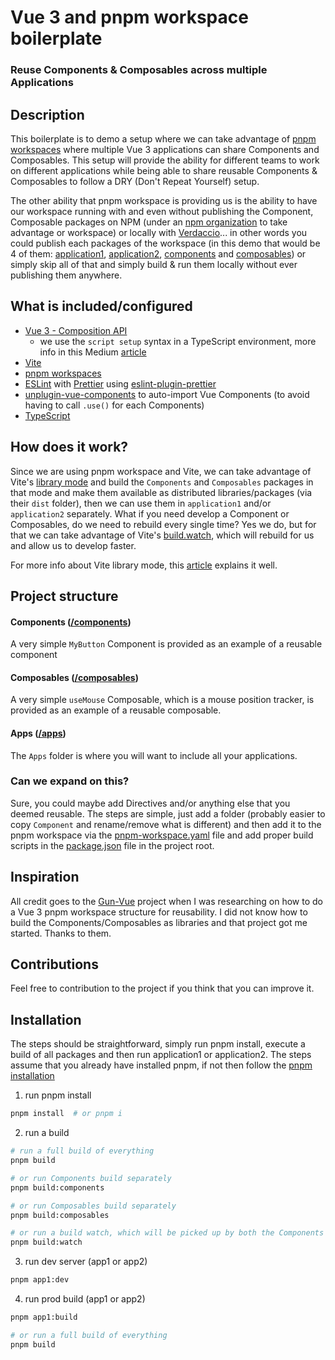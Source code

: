 # Vue 3 and pnpm workspace boilerplate

### Reuse Components & Composables across multiple Applications

## Description

This boilerplate is to demo a setup where we can take advantage of [pnpm workspaces](https://pnpm.io/workspaces) where multiple Vue 3 applications can share Components and Composables. This setup will provide the ability for different teams to work on different applications while being able to share reusable Components & Composables to follow a DRY (Don't Repeat Yourself) setup.

The other ability that pnpm workspace is providing us is the ability to have our workspace running with and even without publishing the Component, Composable packages on NPM (under an [npm organization](https://docs.npmjs.com/organizations) to take advantage or workspace) or locally with [Verdaccio](https://verdaccio.org/)... in other words you could publish each packages of the workspace (in this demo that would be 4 of them: [application1](tree/main/apps/application1), [application2](tree/main/apps/application2), [components](tree/main/components) and [composables](tree/main/composables)) or simply skip all of that and simply build & run them locally without ever publishing them anywhere.

## What is included/configured

- [Vue 3 - Composition API](https://vuejs.org/api/composition-api-setup.html#composition-api-setup)
  - we use the `script setup` syntax in a TypeScript environment, more info in this Medium [article](https://medium.com/@AzilenTech/using-script-setup-for-vue-3-ec4b6173b7f4)
- [Vite](https://vitejs.dev/)
- [pnpm workspaces](https://pnpm.io/workspaces)
- [ESLint](https://eslint.org/) with [Prettier](https://prettier.io/) using [eslint-plugin-prettier](https://github.com/prettier/eslint-plugin-prettier)
- [unplugin-vue-components](https://github.com/antfu/unplugin-vue-components) to auto-import Vue Components (to avoid having to call `.use()` for each Components)
- [TypeScript](https://www.typescriptlang.org/)

## How does it work?

Since we are using pnpm workspace and Vite, we can take advantage of Vite's [library mode](https://vitejs.dev/guide/build.html#library-mode) and build the `Components` and `Composables` packages in that mode and make them available as distributed libraries/packages (via their `dist` folder), then we can use them in `application1` and/or `application2` separately. What if you need develop a Component or Composables, do we need to rebuild every single time? Yes we do, but for that we can take advantage of Vite's [build.watch](https://vitejs.dev/config/#build-watch), which will rebuild for us and allow us to develop faster.

For more info about Vite library mode, this [article](https://dev.to/josip2312/build-a-typescript-component-library-with-vite-58dh) explains it well.

## Project structure

#### Components ([/components](vue3-pnpm-workspace/tree/main/components))

A very simple `MyButton` Component is provided as an example of a reusable component

#### Composables ([/composables](tree/main/composables))

A very simple `useMouse` Composable, which is a mouse position tracker, is provided as an example of a reusable composable.

#### Apps ([/apps](tree/main/apps))

The `Apps` folder is where you will want to include all your applications.

### Can we expand on this?

Sure, you could maybe add Directives and/or anything else that you deemed reusable. The steps are simple, just add a folder (probably easier to copy `Component` and rename/remove what is different) and then add it to the pnpm workspace via the [pnpm-workspace.yaml](blob/main/pnpm-workspace.yaml) file and add proper build scripts in the [package.json](blob/main/package.json) file in the project root.

## Inspiration

All credit goes to the [Gun-Vue](https://github.com/DeFUCC/gun-vue) project when I was researching on how to do a Vue 3 pnpm workspace structure for reusability. I did not know how to build the Components/Composables as libraries and that project got me started. Thanks to them.

## Contributions

Feel free to contribution to the project if you think that you can improve it.

## Installation

The steps should be straightforward, simply run pnpm install, execute a build of all packages and then run application1 or application2. The steps assume that you already have installed pnpm, if not then follow the [pnpm installation](https://pnpm.io/installation)

1. run pnpm install

```sh
pnpm install  # or pnpm i
```

2. run a build

```sh
# run a full build of everything
pnpm build

# or run Components build separately
pnpm build:components

# or run Composables build separately
pnpm build:composables

# or run a build watch, which will be picked up by both the Components & Composables
pnpm build:watch
```

3. run dev server (app1 or app2)

```sh
pnpm app1:dev
```

4. run prod build (app1 or app2)

```sh
pnpm app1:build

# or run a full build of everything
pnpm build
```
